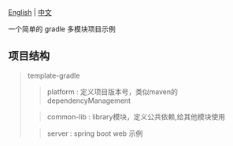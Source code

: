 [English](./README.md) | [中文](./README-zh.md)

一个简单的 gradle 多模块项目示例

## 项目结构
> template-gradle 
> > platform : 定义项目版本号，类似maven的dependencyManagement
> 
> > common-lib : library模块，定义公共依赖,给其他模块使用
> 
> > server : spring boot web 示例